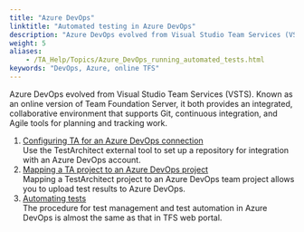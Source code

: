 ```yaml
--- 
title: "Azure DevOps"
linktitle: "Automated testing in Azure DevOps"
description: "Azure DevOps evolved from Visual Studio Team Services (VSTS). Known as an online version of Team Foundation Server, it both provides an integrated, collaborative environment that supports Git, continuous integration, and Agile tools for planning and tracking work."
weight: 5
aliases: 
    - /TA_Help/Topics/Azure_DevOps_running_automated_tests.html
keywords: "DevOps, Azure, online TFS"
---
```


Azure DevOps evolved from Visual Studio Team Services \(VSTS\). Known as an online version of Team Foundation Server, it both provides an integrated, collaborative environment that supports Git, continuous integration, and Agile tools for planning and tracking work.

1.  [Configuring TA for an Azure DevOps connection](/user-guide/integration-with-third-party-tools/tfs-integration/automated-testing-in-azure-devops/configuring-ta-for-an-azure-devops-connection)  
Use the TestArchitect external tool to set up a repository for integration with an Azure DevOps account.
2.  [Mapping a TA project to an Azure DevOps project](/user-guide/integration-with-third-party-tools/tfs-integration/automated-testing-in-azure-devops/mapping-a-ta-project-to-an-azure-devops-project)  
Mapping a TestArchitect project to an Azure DevOps team project allows you to upload test results to Azure DevOps.
3.  [Automating tests](/user-guide/integration-with-third-party-tools/tfs-integration/automated-testing-in-azure-devops/automating-tests)  
The procedure for test management and test automation in Azure DevOps is almost the same as that in TFS web portal.




